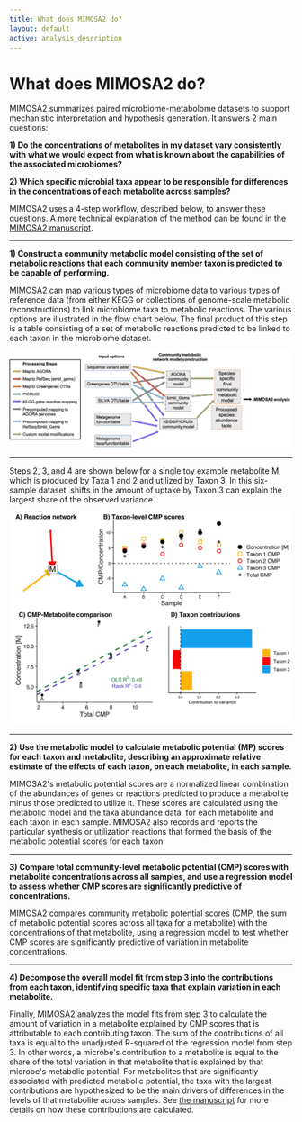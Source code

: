 ```yaml
---
title: What does MIMOSA2 do?
layout: default
active: analysis_description
---
```

# What does MIMOSA2 do?

MIMOSA2 summarizes paired microbiome-metabolome datasets to support mechanistic interpretation and hypothesis generation. It answers 2 main questions:

**1) Do the concentrations of metabolites in my dataset vary consistently with what we would expect from what is known about the capabilities of the associated microbiomes?**

**2) Which specific microbial taxa appear to be responsible for differences in the concentrations of each metabolite across samples?**

MIMOSA2 uses a 4-step workflow, described below, to answer these questions. A more technical explanation of the method can be found in the [MIMOSA2 manuscript](link).


---
**1) Construct a community metabolic model consisting of the set of metabolic reactions that each community member taxon is predicted to be capable of performing.**

MIMOSA2 can map various types of microbiome data to various types of reference data (from either KEGG or collections of genome-scale metabolic reconstructions) to link microbiome taxa to metabolic reactions. The various options are illustrated in the flow
chart below. The final product of this step is a table consisting of a set of metabolic reactions predicted to be linked to each taxon in the microbiome dataset.

![model building](FigureS1_modelBuilding.png "Metabolic network construction methods")

---

Steps 2, 3, and 4 are shown below for a single toy example metabolite M, which is produced by Taxa 1 and 2 and utilized by Taxon 3. In this six-sample dataset, shifts in the amount of uptake by 
Taxon 3 can explain the largest share of the observed variance.

![example MIMOSA2](toyExampleTitlesRank.png "Example MIMOSA2 Process")


---
**2) Use the metabolic model to calculate metabolic potential (MP) scores for each taxon and metabolite, 
describing an approximate relative estimate of the effects of each taxon, on each metabolite, in each sample.**

MIMOSA2's metabolic potential scores are a normalized linear combination of the abundances of genes or reactions predicted to produce a metabolite minus those predicted to utilize it. These scores are calculated using the metabolic model and the taxa abundance data, 
for each metabolite and each taxon in each sample. MIMOSA2 also records and reports the particular synthesis or utilization reactions that formed the basis of the metabolic potential scores for each taxon.

---
**3) Compare total community-level metabolic potential (CMP) scores with metabolite concentrations across all samples, 
and use a regression model to assess whether CMP scores are significantly predictive of concentrations.**

MIMOSA2 compares community metabolic potential scores (CMP, the sum of metabolic potential scores across all taxa for a metabolite) with the concentrations of that metabolite, using a 
regression model to test whether CMP scores are significantly predictive of variation in metabolite concentrations.

---
**4) Decompose the overall model fit from step 3 into the contributions from each taxon, 
identifying specific taxa that explain variation in each metabolite.**

Finally, MIMOSA2 analyzes the model fits from step 3 to calculate the amount of variation in a metabolite explained by CMP scores that is attributable to each contributing taxon. The sum of the contributions of all taxa is equal to the unadjusted R-squared of the 
regression model from step 3. In other words, a microbe's contribution to a metabolite is equal to the share of the total variation in that metabolite that is explained by that microbe's metabolic potential. For metabolites that are significantly associated with predicted metabolic potential, the taxa with the largest contributions 
are hypothesized to be the main drivers of differences in the levels of that metabolite across samples. See [the manuscript](manuscript_link) for more details on how these 
contributions are calculated. 


